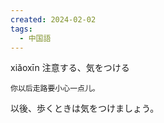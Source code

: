 ```yaml
---
created: 2024-02-02
tags:
  - 中国語
---
```

xiǎoxīn
注意する、気をつける
```zh-cn
你以后走路要小心一点儿。
```
以後、歩くときは気をつけましょう。

